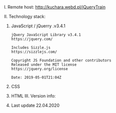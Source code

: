 I. Remote host:
http://kuchara.webd.pl/jQueryTrain

II. Technology stack:
1) JavaScript / jQuerry .v3.4.1

       jQuery JavaScript Library v3.4.1
       https://jquery.com/
        
       Includes Sizzle.js
       https://sizzlejs.com/
         
       Copyright JS Foundation and other contributors
       Released under the MIT license
       https://jquery.org/license
       
       Date: 2019-05-01T21:04Z
2) CSS
3) HTML
III. Version info:
1) Last update 22.04.2020 